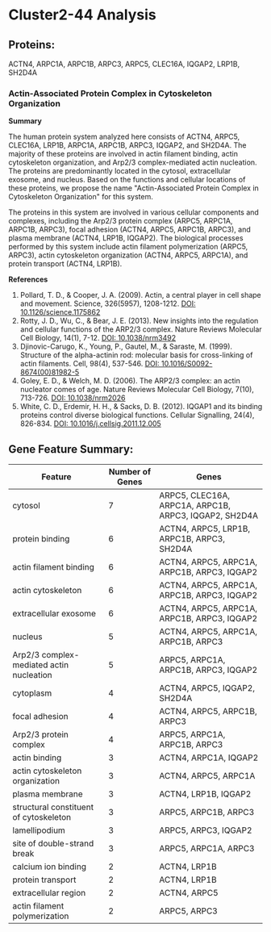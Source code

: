 # Cluster2-44 Analysis

## Proteins: 

ACTN4, ARPC1A, ARPC1B, ARPC3, ARPC5, CLEC16A, IQGAP2, LRP1B, SH2D4A

### Actin-Associated Protein Complex in Cytoskeleton Organization

**Summary**

The human protein system analyzed here consists of ACTN4, ARPC5, CLEC16A, LRP1B, ARPC1A, ARPC1B, ARPC3, IQGAP2, and SH2D4A. The majority of these proteins are involved in actin filament binding, actin cytoskeleton organization, and Arp2/3 complex-mediated actin nucleation. The proteins are predominantly located in the cytosol, extracellular exosome, and nucleus. Based on the functions and cellular locations of these proteins, we propose the name "Actin-Associated Protein Complex in Cytoskeleton Organization" for this system.

The proteins in this system are involved in various cellular components and complexes, including the Arp2/3 protein complex (ARPC5, ARPC1A, ARPC1B, ARPC3), focal adhesion (ACTN4, ARPC5, ARPC1B, ARPC3), and plasma membrane (ACTN4, LRP1B, IQGAP2). The biological processes performed by this system include actin filament polymerization (ARPC5, ARPC3), actin cytoskeleton organization (ACTN4, ARPC5, ARPC1A), and protein transport (ACTN4, LRP1B).

**References**

1. Pollard, T. D., & Cooper, J. A. (2009). Actin, a central player in cell shape and movement. Science, 326(5957), 1208-1212. [DOI: 10.1126/science.1175862](https://doi.org/10.1126/science.1175862)
2. Rotty, J. D., Wu, C., & Bear, J. E. (2013). New insights into the regulation and cellular functions of the ARP2/3 complex. Nature Reviews Molecular Cell Biology, 14(1), 7-12. [DOI: 10.1038/nrm3492](https://doi.org/10.1038/nrm3492)
3. Djinovic-Carugo, K., Young, P., Gautel, M., & Saraste, M. (1999). Structure of the alpha-actinin rod: molecular basis for cross-linking of actin filaments. Cell, 98(4), 537-546. [DOI: 10.1016/S0092-8674(00)81982-5](https://doi.org/10.1016/S0092-8674(00)81982-5)
4. Goley, E. D., & Welch, M. D. (2006). The ARP2/3 complex: an actin nucleator comes of age. Nature Reviews Molecular Cell Biology, 7(10), 713-726. [DOI: 10.1038/nrm2026](https://doi.org/10.1038/nrm2026)
5. White, C. D., Erdemir, H. H., & Sacks, D. B. (2012). IQGAP1 and its binding proteins control diverse biological functions. Cellular Signalling, 24(4), 826-834. [DOI: 10.1016/j.cellsig.2011.12.005](https://doi.org/10.1016/j.cellsig.2011.12.005)

## Gene Feature Summary: 

| Feature | Number of Genes | Genes |
| --- | --- | --- |
| cytosol | 7 | ARPC5, CLEC16A, ARPC1A, ARPC1B, ARPC3, IQGAP2, SH2D4A |
| protein binding | 6 | ACTN4, ARPC5, LRP1B, ARPC1B, ARPC3, SH2D4A |
| actin filament binding | 6 | ACTN4, ARPC5, ARPC1A, ARPC1B, ARPC3, IQGAP2 |
| actin cytoskeleton | 6 | ACTN4, ARPC5, ARPC1A, ARPC1B, ARPC3, IQGAP2 |
| extracellular exosome | 6 | ACTN4, ARPC5, ARPC1A, ARPC1B, ARPC3, IQGAP2 |
| nucleus | 5 | ACTN4, ARPC5, ARPC1A, ARPC1B, ARPC3 |
| Arp2/3 complex-mediated actin nucleation | 5 | ARPC5, ARPC1A, ARPC1B, ARPC3, IQGAP2 |
| cytoplasm | 4 | ACTN4, ARPC5, IQGAP2, SH2D4A |
| focal adhesion | 4 | ACTN4, ARPC5, ARPC1B, ARPC3 |
| Arp2/3 protein complex | 4 | ARPC5, ARPC1A, ARPC1B, ARPC3 |
| actin binding | 3 | ACTN4, ARPC1A, IQGAP2 |
| actin cytoskeleton organization | 3 | ACTN4, ARPC5, ARPC1A |
| plasma membrane | 3 | ACTN4, LRP1B, IQGAP2 |
| structural constituent of cytoskeleton | 3 | ARPC5, ARPC1B, ARPC3 |
| lamellipodium | 3 | ARPC5, ARPC3, IQGAP2 |
| site of double-strand break | 3 | ARPC5, ARPC1A, ARPC3 |
| calcium ion binding | 2 | ACTN4, LRP1B |
| protein transport | 2 | ACTN4, LRP1B |
| extracellular region | 2 | ACTN4, ARPC5 |
|  actin filament polymerization | 2 | ARPC5, ARPC3 |

